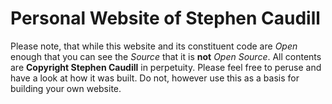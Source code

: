 # Personal Website of Stephen Caudill

Please note, that while this website and its constituent code are _Open_ enough
that you can see the _Source_ that it is **not** _Open Source_. All contents are
**Copyright Stephen Caudill** in perpetuity. Please feel free to peruse and have
a look at how it was built. Do not, however use this as a basis for building
your own website.
